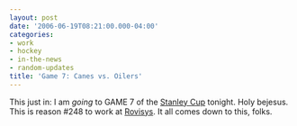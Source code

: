 ```yaml
---
layout: post
date: '2006-06-19T08:21:00.000-04:00'
categories:
- work
- hockey
- in-the-news
- random-updates
title: 'Game 7: Canes vs. Oilers'
---
```


This just in: I am *going* to GAME 7 of the [Stanley Cup](http://www.nhl.com/cup/index.html) tonight. Holy bejesus. This is reason #248 to work at [Rovisys](http://www.rovisys.com/rovisys/About/news.asp). It all comes down to this, folks.